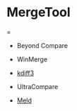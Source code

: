# MergeTool

=

- Beyond Compare

- WinMerge

- [kdiff3](http://kdiff3.sourceforge.net/)

- UltraCompare

- [Meld](http://meldmerge.org/)

